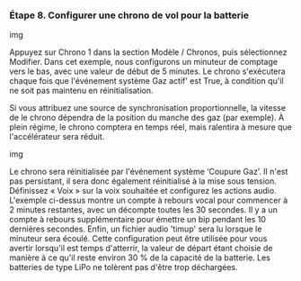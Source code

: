 ### Étape 8. Configurer une chrono de vol pour la batterie

img

Appuyez sur Chrono 1 dans la section Modèle / Chronos, puis sélectionnez Modifier. Dans cet exemple, nous configurons un minuteur de comptage vers le bas, avec une valeur de début de 5 minutes. Le chrono s'exécutera chaque fois que l'événement système Gaz actif' est True, à condition qu'il ne soit pas maintenu en réinitialisation.

Si vous attribuez une source de synchronisation proportionnelle, la vitesse de le chrono dépendra de la position du manche des gaz (par exemple). À plein régime, le chrono comptera en temps réel, mais ralentira à mesure que l'accélérateur sera réduit.

img

Le chrono sera réinitialisée par l'événement système ‘Coupure Gaz’. Il n'est pas persistant, il sera donc également réinitialisé à la mise sous tension.
Définissez « Voix » sur la voix souhaitée et configurez les actions audio. L'exemple ci-dessus montre un compte à rebours vocal pour commencer à 2 minutes restantes, avec un décompte toutes les 30 secondes. Il y a un compte à rebours supplémentaire pour émettre un bip pendant les 10 dernières secondes. Enfin, un fichier audio 'timup' sera lu lorsque le minuteur sera écoulé.
Cette configuration peut être utilisée pour vous avertir lorsqu'il est temps d'atterrir, la valeur de départ étant choisie de manière à ce qu'il reste environ 30 % de la capacité de la batterie. Les batteries de type LiPo ne tolèrent pas d'être trop déchargées.